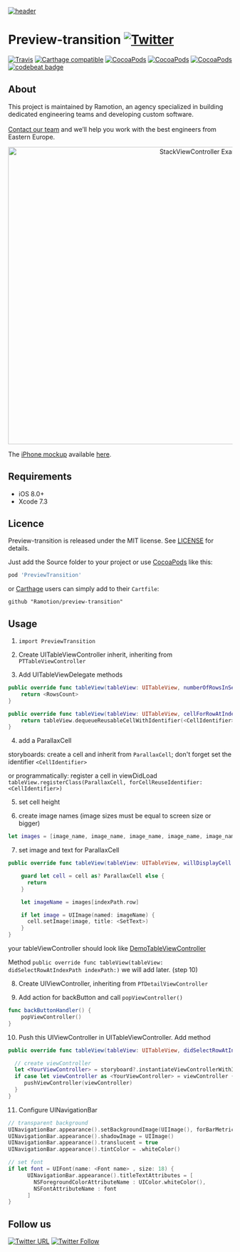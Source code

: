 [![header](https://raw.githubusercontent.com/Ramotion/preview-transition/master/header.png)](https://ramotion.com?utm_source=gthb&utm_medium=special&utm_campaign=preview-transition-logo)
# Preview-transition [![Twitter](https://img.shields.io/badge/Twitter-@Ramotion-blue.svg?style=flat)](http://twitter.com/Ramotion)
[![Travis](https://img.shields.io/travis/Ramotion/preview-transition.svg)](https://travis-ci.org/Ramotion/preview-transition.svg?branch=master)
[![Carthage compatible](https://img.shields.io/badge/Carthage-compatible-4BC51D.svg?style=flat)](https://github.com/Ramotion/preview-transition)
[![CocoaPods](https://img.shields.io/cocoapods/p/PreviewTransition.svg)](https://cocoapods.org/pods/PreviewTransition)
[![CocoaPods](https://img.shields.io/cocoapods/v/PreviewTransition.svg)](http://cocoapods.org/pods/PreviewTransition)
[![CocoaPods](https://img.shields.io/cocoapods/metrics/doc-percent/PreviewTransition.svg)](https://cdn.rawgit.com/Ramotion/preview-transition/master/docs/index.html)
[![codebeat badge](https://codebeat.co/badges/b99f71fe-b7e7-4a08-94bd-d98307d176ea)](https://codebeat.co/projects/github-com-ramotion-preview-transition)

## About
This project is maintained by Ramotion, an agency specialized in building dedicated engineering teams and developing custom software.<br><br> [Contact our team](https://ramotion.com?utm_source=gthb&utm_medium=special&utm_campaign=preview-transition-contact-us) and we’ll help you work with the best engineers from Eastern Europe.

<p align="center">
<a href="https://dribbble.com/shots/2694049-iOS-Pagination-Controller-Open-Source"><img src="https://raw.githubusercontent.com/Ramotion/preview-transition/master/preview.gif" width="890" height="668" alt="StackViewController Example App" /></a>
</p>

The [iPhone mockup](https://store.ramotion.com/product/iphone-6-mockups?utm_source=gthb&utm_medium=special&utm_campaign=preview-transition) available [here](https://store.ramotion.com/product/iphone-6-mockups?utm_source=gthb&utm_medium=special&utm_campaign=preview-transition).


## Requirements

- iOS 8.0+
- Xcode 7.3

## Licence

Preview-transition is released under the MIT license.
See [LICENSE](./LICENSE) for details.

Just add the Source folder to your project or use [CocoaPods](https://cocoapods.org) like this:
``` ruby
pod 'PreviewTransition'
```

or [Carthage](https://github.com/Carthage/Carthage) users can simply add to their `Cartfile`:
```
github "Ramotion/preview-transition"
```

## Usage

1) ``` import PreviewTransition ```

2) Create UITableViewController inherit, inheriting from ```PTTableViewController```

3) Add UITableViewDelegate methods

```swift
public override func tableView(tableView: UITableView, numberOfRowsInSection section: Int) -> Int {
    return <RowsCount>
}

public override func tableView(tableView: UITableView, cellForRowAtIndexPath indexPath: NSIndexPath) -> UITableViewCell {
    return tableView.dequeueReusableCellWithIdentifier(<CellIdentifier>, forIndexPath: indexPath)
}
```

4) add a ParallaxCell

storyboards:
create a cell and inherit from ```ParallaxCell```; don't forget set the identifier ```<CellIdentifier>```

or programmatically:
register a cell in viewDidLoad ```tableView.registerClass(ParallaxCell, forCellReuseIdentifier:<CellIdentifier>)```

5) set cell height

6) create image names (image sizes must be equal to screen size or bigger)

```swift
let images = [image_name, image_name, image_name, image_name, image_name] // image names
```

7) set image and text for ParallaxCell

```swift
public override func tableView(tableView: UITableView, willDisplayCell cell: UITableViewCell, forRowAtIndexPath indexPath: NSIndexPath) {

    guard let cell = cell as? ParallaxCell else {
      return
    }

    let imageName = images[indexPath.row]

    if let image = UIImage(named: imageName) {
      cell.setImage(image, title: <SetText>)
    }
}
```
your tableViewController should look like [DemoTableViewController](https://github.com/Ramotion/preview-transition/blob/master/PreviewTransitionDemo/PreviewTransitionDemo/ViewController/DemoTableViewController.swift)

Method ```public override func tableView(tableView: didSelectRowAtIndexPath indexPath:)``` we will add later. (step 10)

8) Create UIViewController, inheriting from ```PTDetailViewController```

9) Add action for backButton and call ```popViewController()```

```swift
func backButtonHandler() {
    popViewController()
}
```

10) Push this UIViewController in UITableViewController. Add method

```swift
public override func tableView(tableView: UITableView, didSelectRowAtIndexPath indexPath: NSIndexPath) {

  // create viewController
  let <YourViewController> = storyboard?.instantiateViewControllerWithIdentifier(<identifier>)
  if case let viewController as <YourViewController> = viewController {
     pushViewController(viewController)
  }
}
```

11) Configure UINavigationBar

```swift
// transparent background
UINavigationBar.appearance().setBackgroundImage(UIImage(), forBarMetrics: .Default)
UINavigationBar.appearance().shadowImage = UIImage()
UINavigationBar.appearance().translucent = true
UINavigationBar.appearance().tintColor = .whiteColor()

// set font
if let font = UIFont(name: <Font name> , size: 18) {
      UINavigationBar.appearance().titleTextAttributes = [
        NSForegroundColorAttributeName : UIColor.whiteColor(),
        NSFontAttributeName : font
      ]
}
```

## Follow us

[![Twitter URL](https://img.shields.io/twitter/url/http/shields.io.svg?style=social)](https://twitter.com/intent/tweet?text=https://github.com/ramotion/preview-transition)
[![Twitter Follow](https://img.shields.io/twitter/follow/ramotion.svg?style=social)](https://twitter.com/ramotion)
